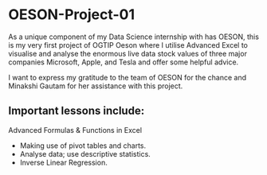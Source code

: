 # OESON-Project-01
As a unique component of my Data Science internship with has OESON, this is my very first project of OGTIP Oeson where I utilise Advanced Excel to visualise and analyse the enormous live data stock values of three major companies Microsoft, Apple, and Tesla and offer some helpful advice.

I want to express my gratitude to the team of OESON for the chance and Minakshi Gautam for her assistance with this project.

## Important lessons include: 
Advanced Formulas & Functions in Excel
- Making use of pivot tables and charts.
- Analyse data; use descriptive statistics.
- Inverse Linear Regression.
